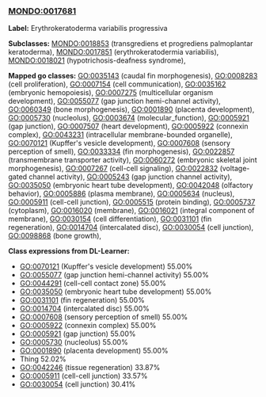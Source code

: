 
### [MONDO:0017681](http://purl.obolibrary.org/obo/MONDO_0017681)
**Label:** Erythrokeratoderma variabilis progressiva

**Subclasses:** [MONDO:0018853](http://purl.obolibrary.org/obo/MONDO_0018853) (transgrediens et progrediens palmoplantar keratoderma), [MONDO:0017851](http://purl.obolibrary.org/obo/MONDO_0017851) (erythrokeratodermia variabilis), [MONDO:0018021](http://purl.obolibrary.org/obo/MONDO_0018021) (hypotrichosis-deafness syndrome), 

**Mapped go classes:** [GO:0035143](http://purl.obolibrary.org/obo/GO_0035143) (caudal fin morphogenesis), [GO:0008283](http://purl.obolibrary.org/obo/GO_0008283) (cell proliferation), [GO:0007154](http://purl.obolibrary.org/obo/GO_0007154) (cell communication), [GO:0035162](http://purl.obolibrary.org/obo/GO_0035162) (embryonic hemopoiesis), [GO:0007275](http://purl.obolibrary.org/obo/GO_0007275) (multicellular organism development), [GO:0055077](http://purl.obolibrary.org/obo/GO_0055077) (gap junction hemi-channel activity), [GO:0060349](http://purl.obolibrary.org/obo/GO_0060349) (bone morphogenesis), [GO:0001890](http://purl.obolibrary.org/obo/GO_0001890) (placenta development), [GO:0005730](http://purl.obolibrary.org/obo/GO_0005730) (nucleolus), [GO:0003674](http://purl.obolibrary.org/obo/GO_0003674) (molecular_function), [GO:0005921](http://purl.obolibrary.org/obo/GO_0005921) (gap junction), [GO:0007507](http://purl.obolibrary.org/obo/GO_0007507) (heart development), [GO:0005922](http://purl.obolibrary.org/obo/GO_0005922) (connexin complex), [GO:0043231](http://purl.obolibrary.org/obo/GO_0043231) (intracellular membrane-bounded organelle), [GO:0070121](http://purl.obolibrary.org/obo/GO_0070121) (Kupffer's vesicle development), [GO:0007608](http://purl.obolibrary.org/obo/GO_0007608) (sensory perception of smell), [GO:0033334](http://purl.obolibrary.org/obo/GO_0033334) (fin morphogenesis), [GO:0022857](http://purl.obolibrary.org/obo/GO_0022857) (transmembrane transporter activity), [GO:0060272](http://purl.obolibrary.org/obo/GO_0060272) (embryonic skeletal joint morphogenesis), [GO:0007267](http://purl.obolibrary.org/obo/GO_0007267) (cell-cell signaling), [GO:0022832](http://purl.obolibrary.org/obo/GO_0022832) (voltage-gated channel activity), [GO:0005243](http://purl.obolibrary.org/obo/GO_0005243) (gap junction channel activity), [GO:0035050](http://purl.obolibrary.org/obo/GO_0035050) (embryonic heart tube development), [GO:0042048](http://purl.obolibrary.org/obo/GO_0042048) (olfactory behavior), [GO:0005886](http://purl.obolibrary.org/obo/GO_0005886) (plasma membrane), [GO:0005634](http://purl.obolibrary.org/obo/GO_0005634) (nucleus), [GO:0005911](http://purl.obolibrary.org/obo/GO_0005911) (cell-cell junction), [GO:0005515](http://purl.obolibrary.org/obo/GO_0005515) (protein binding), [GO:0005737](http://purl.obolibrary.org/obo/GO_0005737) (cytoplasm), [GO:0016020](http://purl.obolibrary.org/obo/GO_0016020) (membrane), [GO:0016021](http://purl.obolibrary.org/obo/GO_0016021) (integral component of membrane), [GO:0030154](http://purl.obolibrary.org/obo/GO_0030154) (cell differentiation), [GO:0031101](http://purl.obolibrary.org/obo/GO_0031101) (fin regeneration), [GO:0014704](http://purl.obolibrary.org/obo/GO_0014704) (intercalated disc), [GO:0030054](http://purl.obolibrary.org/obo/GO_0030054) (cell junction), [GO:0098868](http://purl.obolibrary.org/obo/GO_0098868) (bone growth), 

**Class expressions from DL-Learner:**

- [GO:0070121](http://purl.obolibrary.org/obo/GO_0070121) (Kupffer's vesicle development) 55.00%
- [GO:0055077](http://purl.obolibrary.org/obo/GO_0055077) (gap junction hemi-channel activity) 55.00%
- [GO:0044291](http://purl.obolibrary.org/obo/GO_0044291) (cell-cell contact zone) 55.00%
- [GO:0035050](http://purl.obolibrary.org/obo/GO_0035050) (embryonic heart tube development) 55.00%
- [GO:0031101](http://purl.obolibrary.org/obo/GO_0031101) (fin regeneration) 55.00%
- [GO:0014704](http://purl.obolibrary.org/obo/GO_0014704) (intercalated disc) 55.00%
- [GO:0007608](http://purl.obolibrary.org/obo/GO_0007608) (sensory perception of smell) 55.00%
- [GO:0005922](http://purl.obolibrary.org/obo/GO_0005922) (connexin complex) 55.00%
- [GO:0005921](http://purl.obolibrary.org/obo/GO_0005921) (gap junction) 55.00%
- [GO:0005730](http://purl.obolibrary.org/obo/GO_0005730) (nucleolus) 55.00%
- [GO:0001890](http://purl.obolibrary.org/obo/GO_0001890) (placenta development) 55.00%
- Thing 52.02%
- [GO:0042246](http://purl.obolibrary.org/obo/GO_0042246) (tissue regeneration) 33.87%
- [GO:0005911](http://purl.obolibrary.org/obo/GO_0005911) (cell-cell junction) 33.57%
- [GO:0030054](http://purl.obolibrary.org/obo/GO_0030054) (cell junction) 30.41%


